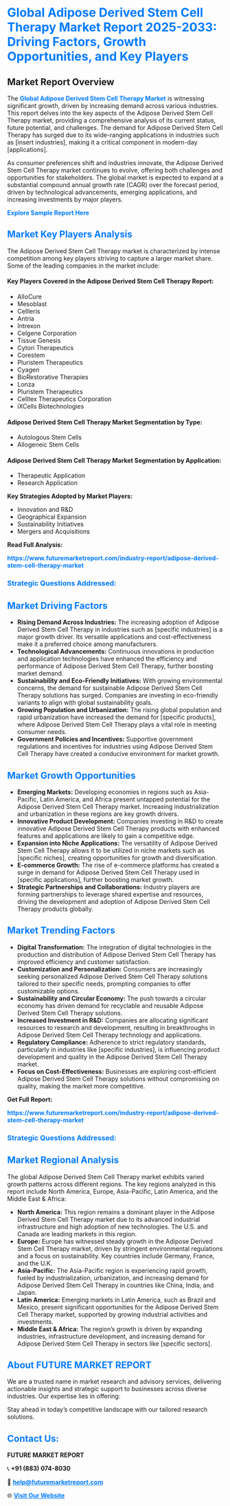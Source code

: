 <h1 style="color: #007BFF;">Global Adipose Derived Stem Cell Therapy Market Report 2025-2033: Driving Factors, Growth Opportunities, and Key Players</h1>

<section id="overview">
<h2>Market Report Overview</h2>
<p>The <a href="https://www.futuremarketreport.com/industry-report/adipose-derived-stem-cell-therapy-market" style="color: #007BFF; text-decoration: none;"><strong>Global Adipose Derived Stem Cell Therapy Market</strong></a> is witnessing significant growth, driven by increasing demand across various industries. This report delves into the key aspects of the Adipose Derived Stem Cell Therapy market, providing a comprehensive analysis of its current status, future potential, and challenges. The demand for Adipose Derived Stem Cell Therapy has surged due to its wide-ranging applications in industries such as [insert industries], making it a critical component in modern-day [applications].</p>
<p>As consumer preferences shift and industries innovate, the Adipose Derived Stem Cell Therapy market continues to evolve, offering both challenges and opportunities for stakeholders. The global market is expected to expand at a substantial compound annual growth rate (CAGR) over the forecast period, driven by technological advancements, emerging applications, and increasing investments by major players.</p>
</section>

<section id="overview">
<p><a href="https://www.futuremarketreport.com/request-sample/reportId=79026" style="color: #007BFF; text-decoration: none;"><strong>Explore Sample Report Here</strong></a></p>
</section>

<section id="key-players">
<h2 style="color: #007BFF;">Market Key Players Analysis</h2>
<p>The Adipose Derived Stem Cell Therapy market is characterized by intense competition among key players striving to capture a larger market share. Some of the leading companies in the market include:</p>
<h4>Key Players Covered in the Adipose Derived Stem Cell Therapy Report:</h4>
<ul><li>AlloCure</li><li>Mesoblast</li><li>Cellleris</li><li>Antria</li><li>Intrexon</li><li>Celgene Corporation</li><li>Tissue Genesis</li><li>Cytori Therapeutics</li><li>Corestem</li><li>Pluristem Therapeutics</li><li>Cyagen</li><li>BioRestorative Therapies</li><li>Lonza</li><li>Pluristem Therapeutics</li><li>Celltex Therapeutics Corporation</li><li>iXCells Biotechnologies</li></ul>
<h4>Adipose Derived Stem Cell Therapy Market Segmentation by Type:</h4>
<ul><li>Autologous Stem Cells</li><li>Allogeneic Stem Cells</li></ul>

<h4>Adipose Derived Stem Cell Therapy Market Segmentation by Application:</h4>
<ul><li>Therapeutic Application</li><li>Research Application</li></ul>
<p><strong>Key Strategies Adopted by Market Players:</strong></p>
<ul>
<li>Innovation and R&D</li>
<li>Geographical Expansion</li>
<li>Sustainability Initiatives</li>
<li>Mergers and Acquisitions</li>
</ul>
</section>

<section>
<p><strong>Read Full Analysis: </strong></p><a href="https://www.futuremarketreport.com/industry-report/adipose-derived-stem-cell-therapy-market" style="color: #007BFF; text-decoration: none;"><strong>https://www.futuremarketreport.com/industry-report/adipose-derived-stem-cell-therapy-market</strong></a>
<h3 style="color: #007BFF;">Strategic Questions Addressed:</h3>
</section>

<section id="driving-factors">
<h2 style="color: #007BFF;">Market Driving Factors</h2>
<ul>
<li><strong>Rising Demand Across Industries:</strong> The increasing adoption of Adipose Derived Stem Cell Therapy in industries such as [specific industries] is a major growth driver. Its versatile applications and cost-effectiveness make it a preferred choice among manufacturers.</li>
<li><strong>Technological Advancements:</strong> Continuous innovations in production and application technologies have enhanced the efficiency and performance of Adipose Derived Stem Cell Therapy, further boosting market demand.</li>
<li><strong>Sustainability and Eco-Friendly Initiatives:</strong> With growing environmental concerns, the demand for sustainable Adipose Derived Stem Cell Therapy solutions has surged. Companies are investing in eco-friendly variants to align with global sustainability goals.</li>
<li><strong>Growing Population and Urbanization:</strong> The rising global population and rapid urbanization have increased the demand for [specific products], where Adipose Derived Stem Cell Therapy plays a vital role in meeting consumer needs.</li>
<li><strong>Government Policies and Incentives:</strong> Supportive government regulations and incentives for industries using Adipose Derived Stem Cell Therapy have created a conducive environment for market growth.</li>
</ul>
</section>

<section id="growth-opportunities">
<h2 style="color: #007BFF;">Market Growth Opportunities</h2>
<ul>
<li><strong>Emerging Markets:</strong> Developing economies in regions such as Asia-Pacific, Latin America, and Africa present untapped potential for the Adipose Derived Stem Cell Therapy market. Increasing industrialization and urbanization in these regions are key growth drivers.</li>
<li><strong>Innovative Product Development:</strong> Companies investing in R&D to create innovative Adipose Derived Stem Cell Therapy products with enhanced features and applications are likely to gain a competitive edge.</li>
<li><strong>Expansion into Niche Applications:</strong> The versatility of Adipose Derived Stem Cell Therapy allows it to be utilized in niche markets such as [specific niches], creating opportunities for growth and diversification.</li>
<li><strong>E-commerce Growth:</strong> The rise of e-commerce platforms has created a surge in demand for Adipose Derived Stem Cell Therapy used in [specific applications], further boosting market growth.</li>
<li><strong>Strategic Partnerships and Collaborations:</strong> Industry players are forming partnerships to leverage shared expertise and resources, driving the development and adoption of Adipose Derived Stem Cell Therapy products globally.</li>
</ul>
</section>

<section id="trending-factors">
<h2 style="color: #007BFF;">Market Trending Factors</h2>
<ul>
<li><strong>Digital Transformation:</strong> The integration of digital technologies in the production and distribution of Adipose Derived Stem Cell Therapy has improved efficiency and customer satisfaction.</li>
<li><strong>Customization and Personalization:</strong> Consumers are increasingly seeking personalized Adipose Derived Stem Cell Therapy solutions tailored to their specific needs, prompting companies to offer customizable options.</li>
<li><strong>Sustainability and Circular Economy:</strong> The push towards a circular economy has driven demand for recyclable and reusable Adipose Derived Stem Cell Therapy solutions.</li>
<li><strong>Increased Investment in R&D:</strong> Companies are allocating significant resources to research and development, resulting in breakthroughs in Adipose Derived Stem Cell Therapy technology and applications.</li>
<li><strong>Regulatory Compliance:</strong> Adherence to strict regulatory standards, particularly in industries like [specific industries], is influencing product development and quality in the Adipose Derived Stem Cell Therapy market.</li>
<li><strong>Focus on Cost-Effectiveness:</strong> Businesses are exploring cost-efficient Adipose Derived Stem Cell Therapy solutions without compromising on quality, making the market more competitive.</li>
</ul>
</section>

<section>
<p><strong>Get Full Report: </strong></p><a href="https://www.futuremarketreport.com/industry-report/adipose-derived-stem-cell-therapy-market" style="color: #007BFF; text-decoration: none;"><strong>https://www.futuremarketreport.com/industry-report/adipose-derived-stem-cell-therapy-market</strong></a>
<h3 style="color: #007BFF;">Strategic Questions Addressed:</h3>
</section>


<section id="regional-analysis">
<h2 style="color: #007BFF;">Market Regional Analysis</h2>
<p>The global Adipose Derived Stem Cell Therapy market exhibits varied growth patterns across different regions. The key regions analyzed in this report include North America, Europe, Asia-Pacific, Latin America, and the Middle East & Africa:</p>
<ul>
<li><strong>North America:</strong> This region remains a dominant player in the Adipose Derived Stem Cell Therapy market due to its advanced industrial infrastructure and high adoption of new technologies. The U.S. and Canada are leading markets in this region.</li>
<li><strong>Europe:</strong> Europe has witnessed steady growth in the Adipose Derived Stem Cell Therapy market, driven by stringent environmental regulations and a focus on sustainability. Key countries include Germany, France, and the U.K.</li>
<li><strong>Asia-Pacific:</strong> The Asia-Pacific region is experiencing rapid growth, fueled by industrialization, urbanization, and increasing demand for Adipose Derived Stem Cell Therapy in countries like China, India, and Japan.</li>
<li><strong>Latin America:</strong> Emerging markets in Latin America, such as Brazil and Mexico, present significant opportunities for the Adipose Derived Stem Cell Therapy market, supported by growing industrial activities and investments.</li>
<li><strong>Middle East & Africa:</strong> The region’s growth is driven by expanding industries, infrastructure development, and increasing demand for Adipose Derived Stem Cell Therapy in sectors like [specific sectors].</li>
</ul>
</section>

<footer>
<h2 style="color: #007BFF;">About FUTURE MARKET REPORT</h2>
<p>We are a trusted name in market research and advisory services, delivering actionable insights and strategic support to businesses across diverse industries. Our expertise lies in offering:</p>

<p>Stay ahead in today’s competitive landscape with our tailored research solutions.</p>

<h2 style="color: #007BFF;">Contact Us:</h2>
<p><strong>FUTURE MARKET REPORT</strong></p>
<p>📞 <strong>+91 (883) 074-8030</strong></p>
<p>📧 <strong><a href="mailto:help@futuremarketreport.com" style="color: #007BFF;">help@futuremarketreport.com</a></strong></p>
<p>🌐 <strong><a href="https://www.futuremarketreport.com/" style="color: #007BFF;">Visit Our Website</a></strong></p>
</footer>